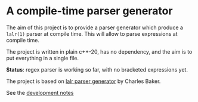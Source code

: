 # A compile-time parser generator

The aim of this project is to provide a parser generator which produce
a `lalr(1)` parser at compile time. This will allow to parse expressions at
compile time. 

The project is written in plain c++-20, has no dependency, and the
aim is to put everything in a single file. 

**Status**: regex parser is working so far, with no bracketed
expressions yet.

The project is based on [lalr parser
generator](https://github.com/cwbaker/lalr/) by Charles Baker.

See the [development notes](doc/develop.md)
